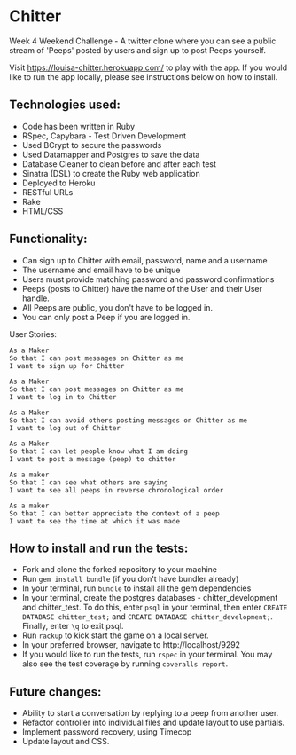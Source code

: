 Chitter
=================

Week 4 Weekend Challenge - A twitter clone where you can see a public stream of 'Peeps' posted by users and sign up to post Peeps yourself.

Visit https://louisa-chitter.herokuapp.com/ to play with the app. If you would like to run the app locally, please see instructions below on how to install.

Technologies used:
-------
* Code has been written in Ruby
* RSpec, Capybara - Test Driven Development
* Used BCrypt to secure the passwords
* Used Datamapper and Postgres to save the data
* Database Cleaner to clean before and after each test
* Sinatra (DSL) to create the Ruby web application
* Deployed to Heroku
* RESTful URLs
* Rake
* HTML/CSS

Functionality:
-------
* Can sign up to Chitter with email, password, name and a username
* The username and email have to be unique
* Users must provide matching password and password confirmations
* Peeps (posts to Chitter) have the name of the User and their User handle.
* All Peeps are public, you don't have to be logged in.
* You can only post a Peep if you are logged in.

User Stories:

```
As a Maker
So that I can post messages on Chitter as me
I want to sign up for Chitter

As a Maker
So that I can post messages on Chitter as me
I want to log in to Chitter

As a Maker
So that I can avoid others posting messages on Chitter as me
I want to log out of Chitter

As a Maker
So that I can let people know what I am doing
I want to post a message (peep) to chitter

As a maker
So that I can see what others are saying
I want to see all peeps in reverse chronological order

As a maker
So that I can better appreciate the context of a peep
I want to see the time at which it was made
```


How to install and run the tests:
------
* Fork and clone the forked repository to your machine
* Run `gem install bundle` (if you don't have bundler already)
* In your terminal, run `bundle` to install all the gem dependencies
* In your terminal, create the postgres databases - chitter_development and chitter_test. To do this, enter `psql` in your terminal, then enter `CREATE DATABASE chitter_test;` and `CREATE DATABASE chitter_development;`. Finally, enter `\q` to exit psql.
* Run `rackup` to kick start the game on a local server.
* In your preferred browser, navigate to http://localhost/9292
* If you would like to run the tests, run `rspec` in your terminal. You may also see the test coverage by running `coveralls report`.

Future changes:
-----

* Ability to start a conversation by replying to a peep from another user.
* Refactor controller into individual files and update layout to use partials.
* Implement password recovery, using Timecop
* Update layout and CSS.
